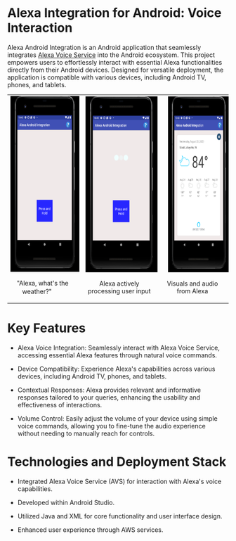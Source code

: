 # Alexa Integration for Android: Voice Interaction

Alexa Android Integration is an Android application that seamlessly integrates [Alexa Voice Service](https://developer.amazon.com/en-US/docs/alexa/alexa-voice-service/get-started-with-alexa-voice-service.html) into the Android ecosystem. This project empowers users to effortlessly interact with essential Alexa functionalities directly from their Android devices. Designed for versatile deployment, the application is compatible with various devices, including Android TV, phones, and tablets.

<div style="margin-left: 000px">
<table style="margin-left: 23;">
  <tr>
    <td style="text-align: center;">
      <img src="phone_normal.png" alt="Image 1" height="400">
      <p style="margin-left: auto; margin-right: 10px; text-align: center;">"Alexa, what's the weather?"ㅤㅤ  </p>
    </td>
    <td style="text-align: center;">
      <img src="phone_thinking.png" alt="Image 2" height="400">
      <p style="margin-left: auto; margin-right: 10px; text-align: center;">Alexa actively processing user input</p>
    </td>
    <td style="text-align: center;">
      <img src="phone_weather.png" alt="Image 2" height="400" style="margin-left: 10px">
      <p style="margin-left: auto; margin-right: 10px; text-align: center;">Visuals and audio from Alexa</p>
    </td>
  </tr>
</table>
</div>

# Key Features

- Alexa Voice Integration: Seamlessly interact with Alexa Voice Service, accessing essential Alexa features through natural voice commands.

- Device Compatibility: Experience Alexa's capabilities across various devices, including Android TV, phones, and tablets.

- Contextual Responses: Alexa provides relevant and informative responses tailored to your queries, enhancing the usability and effectiveness of interactions.

- Volume Control: Easily adjust the volume of your device using simple voice commands, allowing you to fine-tune the audio experience without needing to manually reach for controls.

# Technologies and Deployment Stack

- Integrated Alexa Voice Service (AVS) for interaction with Alexa's voice capabilities.

- Developed within Android Studio.

- Utilized Java and XML for core functionality and user interface design.

- Enhanced user experience through AWS services.

